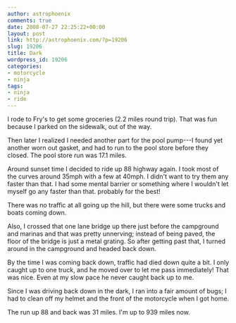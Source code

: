 ```yaml
---
author: astrophoenix
comments: true
date: 2008-07-27 22:25:22+00:00
layout: post
link: http://astrophoenix.com/?p=19206
slug: 19206
title: Dark
wordpress_id: 19206
categories:
- motorcycle
- ninja
tags:
- ninja
- ride
---
```


I rode to Fry's to get some groceries (2.2 miles round trip). That was fun because I parked on the sidewalk, out of the way.

Then later I realized I needed another part for the pool pump---I found yet another worn out gasket, and had to run to the pool store before they closed. The pool store run was 17.1 miles.

Around sunset time I decided to ride up 88 highway again. I took most of the curves around 35mph with a few at 40mph. I didn't want to try them any faster than that. I had some mental barrier or something where I wouldn't let myself go any faster than that. probably for the best!

There was no traffic at all going up the hill, but there were some trucks and boats coming down.

Also, I crossed that one lane bridge up there just before the campground and marinas and that was pretty unnerving; instead of being paved, the floor of the bridge is just a metal grating. So after getting past that, I turned around in the campground and headed back down.

By the time I was coming back down, traffic had died down quite a bit. I only caught up to one truck, and he moved over to let me pass immediately! That was nice. Even at my slow pace he never caught back up to me.

Since I was driving back down in the dark, I ran into a fair amount of bugs; I had to clean off my helmet and the front of the motorcycle when I got home.

The run up 88 and back was 31 miles. I'm up to 939 miles now.
